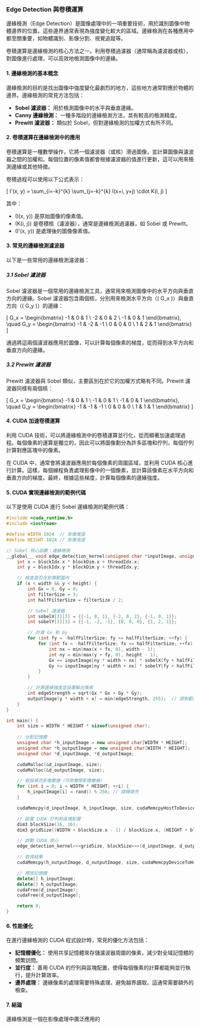 ### Edge Detection 與卷積運算

邊緣檢測（Edge Detection）是圖像處理中的一項重要技術，用於識別圖像中物體邊界的位置。這些邊界通常表現為強度變化較大的區域。邊緣檢測在各種應用中都至關重要，如物體識別、影像分割、視覺追蹤等。

卷積運算是邊緣檢測的核心方法之一。利用卷積過濾器（通常稱為濾波器或核），對圖像進行處理，可以高效地檢測圖像中的邊緣。

#### 1. **邊緣檢測的基本概念**
邊緣檢測的目的是找出圖像中強度變化最劇烈的地方，這些地方通常對應於物體的邊界。邊緣檢測的常見方法包括：
- **Sobel 濾波器：** 用於檢測圖像中的水平與垂直邊緣。
- **Canny 邊緣檢測：** 一種多階段的邊緣檢測方法，具有較高的檢測精度。
- **Prewitt 濾波器：** 類似於 Sobel，但對邊緣檢測的加權方式有所不同。

#### 2. **卷積運算在邊緣檢測中的應用**
卷積運算是一種數學操作，它將一個濾波器（或核）滑過圖像，並計算圖像與濾波器之間的加權和。每個位置的像素值都會根據濾波器的值進行更新，這可以用來檢測邊緣或其他特徵。

卷積過程可以使用以下公式表示：

\[
I'(x, y) = \sum_{i=-k}^{k} \sum_{j=-k}^{k} I(x+i, y+j) \cdot K(i, j)
\]

其中：
- \(I(x, y)\) 是原始圖像的像素值。
- \(K(i, j)\) 是卷積核（濾波器），通常是邊緣檢測過濾器，如 Sobel 或 Prewitt。
- \(I'(x, y)\) 是處理後的圖像像素值。

#### 3. **常見的邊緣檢測濾波器**
以下是一些常用的邊緣檢測濾波器：

##### 3.1 **Sobel 濾波器**
Sobel 濾波器是一個常用的邊緣檢測工具，通常用來檢測圖像中的水平方向與垂直方向的邊緣。Sobel 濾波器包含兩個核，分別用來檢測水平方向（\( G_x \)）與垂直方向（\( G_y \)）的邊緣：

\[
G_x = \begin{bmatrix} -1 & 0 & 1 \\ -2 & 0 & 2 \\ -1 & 0 & 1 \end{bmatrix}, \quad G_y = \begin{bmatrix} -1 & -2 & -1 \\ 0 & 0 & 0 \\ 1 & 2 & 1 \end{bmatrix}
\]

通過將這兩個濾波器應用於圖像，可以計算每個像素的梯度，從而得到水平方向和垂直方向的邊緣。

##### 3.2 **Prewitt 濾波器**
Prewitt 濾波器與 Sobel 類似，主要區別在於它的加權方式略有不同。Prewitt 濾波器同樣有兩個核：

\[
G_x = \begin{bmatrix} -1 & 0 & 1 \\ -1 & 0 & 1 \\ -1 & 0 & 1 \end{bmatrix}, \quad G_y = \begin{bmatrix} -1 & -1 & -1 \\ 0 & 0 & 0 \\ 1 & 1 & 1 \end{bmatrix}
\]

#### 4. **CUDA 加速卷積運算**
利用 CUDA 技術，可以將邊緣檢測中的卷積運算並行化，從而顯著加速處理過程。每個像素的運算是獨立的，因此可以將圖像劃分為許多區塊和佇列，每個佇列計算對應區塊中的像素。

在 CUDA 中，通常會將濾波器應用於每個像素的周圍區域，並利用 CUDA 核心進行計算。這樣，每個線程負責處理影像中的一個像素，並計算該像素在水平方向和垂直方向的梯度。最終，根據這些梯度，計算每個像素的邊緣強度。

#### 5. **CUDA 實現邊緣檢測的範例代碼**
以下是使用 CUDA 進行 Sobel 邊緣檢測的範例代碼：

```cpp
#include <cuda_runtime.h>
#include <iostream>

#define WIDTH 1024  // 影像寬度
#define HEIGHT 1024 // 影像高度

// Sobel 核心函數：邊緣檢測
__global__ void edge_detection_kernel(unsigned char *inputImage, unsigned char *outputImage, int width, int height) {
    int x = blockIdx.x * blockDim.x + threadIdx.x;
    int y = blockIdx.y * blockDim.y + threadIdx.y;

    // 檢查是否在影像範圍內
    if (x < width && y < height) {
        int Gx = 0, Gy = 0;
        int filterSize = 3;
        int halfFilterSize = filterSize / 2;

        // Sobel 濾波器
        int sobelX[3][3] = {{-1, 0, 1}, {-2, 0, 2}, {-1, 0, 1}};
        int sobelY[3][3] = {{-1, -2, -1}, {0, 0, 0}, {1, 2, 1}};

        // 計算 Gx 和 Gy
        for (int fy = -halfFilterSize; fy <= halfFilterSize; ++fy) {
            for (int fx = -halfFilterSize; fx <= halfFilterSize; ++fx) {
                int nx = min(max(x + fx, 0), width - 1);
                int ny = min(max(y + fy, 0), height - 1);
                Gx += inputImage[ny * width + nx] * sobelX[fy + halfFilterSize][fx + halfFilterSize];
                Gy += inputImage[ny * width + nx] * sobelY[fy + halfFilterSize][fx + halfFilterSize];
            }
        }

        // 計算邊緣強度並設置輸出像素
        int edgeStrength = sqrt(Gx * Gx + Gy * Gy);
        outputImage[y * width + x] = min(edgeStrength, 255);  // 限制範圍在 0-255 之間
    }
}

int main() {
    int size = WIDTH * HEIGHT * sizeof(unsigned char);
    
    // 分配記憶體
    unsigned char *h_inputImage = new unsigned char[WIDTH * HEIGHT];
    unsigned char *h_outputImage = new unsigned char[WIDTH * HEIGHT];
    unsigned char *d_inputImage, *d_outputImage;

    cudaMalloc(&d_inputImage, size);
    cudaMalloc(&d_outputImage, size);

    // 假設填充影像數據（可用實際影像數據）
    for (int i = 0; i < WIDTH * HEIGHT; ++i) {
        h_inputImage[i] = rand() % 256; // 隨機填充
    }

    cudaMemcpy(d_inputImage, h_inputImage, size, cudaMemcpyHostToDevice);

    // 設置 CUDA 佇列和區塊配置
    dim3 blockSize(16, 16);
    dim3 gridSize((WIDTH + blockSize.x - 1) / blockSize.x, (HEIGHT + blockSize.y - 1) / blockSize.y);

    // 啟動 CUDA 核心
    edge_detection_kernel<<<gridSize, blockSize>>>(d_inputImage, d_outputImage, WIDTH, HEIGHT);

    // 取得結果
    cudaMemcpy(h_outputImage, d_outputImage, size, cudaMemcpyDeviceToHost);

    // 釋放記憶體
    delete[] h_inputImage;
    delete[] h_outputImage;
    cudaFree(d_inputImage);
    cudaFree(d_outputImage);

    return 0;
}
```

#### 6. **性能優化**
在進行邊緣檢測的 CUDA 程式設計時，常見的優化方法包括：
- **記憶體優化：** 使用共享記憶體來存儲濾波器周圍的像素，減少對全域記憶體的頻繁訪問。
- **並行度：** 善用 CUDA 的佇列與區塊配置，使得每個像素的計算都能夠並行執行，提升計算效率。
- **邊界處理：** 邊緣像素的處理需要特殊處理，避免越界讀取，這通常需要額外的檢查。

#### 7. **結論**
邊緣檢測是一個在影像處理中廣泛應用的